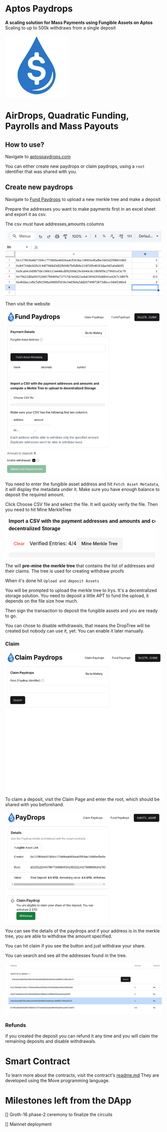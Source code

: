 # Aptos Paydrops

**A scaling solution for Mass Payments using Fungible Assets on Aptos**
Scaling to up to 500k withdraws from a single deposit

![logo](/public/logo_circular_200scale.webp)

# AirDrops, Quadratic Funding, Payrolls and Mass Payouts

## How to use?

Navigate to [aptospaydrops.com](https://aptospaydrops.com)

You can either create new paydrops or claim paydrops, using a `root` identifier that was shared with you.

## Create new paydrops
Navigate to [Fund Paydrops](https://aptospaydros/create-droptree) to upload a new merkle tree and make a deposit

Prepare the addresses you want to make payments first in an excel sheet and export it as csv.

The csv must have addresses,amounts columns

![Csv](/examples/create_csv.png)

Then visit the website

![fund paydrops](/examples/Fund_paydrops.png)

You need to enter the fungible asset address and hit `Fetch Asset Metadata`, it will display the metadata under it. Make sure you have enough balance to deposit the required amount.

Click Choose CSV file and select the file.
It will quickly verify the file. Then you need to hit Mine MerkleTree

![](/examples/Mine_merkletree.png)

The will **pre-mine the merkle tree** that contains the list of addresses and their claims. The tree is used for creating withdraw proofs

When it's done hit `Upload and deposit Assets`

You will be prompted to upload the merkle tree to Irys. It's a decentralized storage solution. You need to deposit a little APT to fund the upload, it depends on the file size how much.

Then sign the transaction to deposit the fungible assets and you are ready to go.

You can chose to disable withdrawals, that means the DropTree will be created but nobody can use it, yet. You can enable it later manually.

### Claim

![Claim Page](/examples/claim_page.png)
To claim a deposit, visit the Claim Page and enter the root, which should be shared with you beforehand.

![Paydrops Page](/examples/paydrops-page.png)
You can see the details of the paydrops and if your address is in the merkle tree, you are able to withdraw the amount specified.

You can hit claim if you see the button and just withdraw your share.

You can search and see all the addresses found in the tree.

![Claimed](/examples/Claimed_paydrop.png)

### Refunds
if you created the deposit you can refund it any time and you will claim the remaining deposits and disable withdrawals. 


# Smart Contract
To learn more about the contracts, visit the contract's [readme.md](/contract/README.MD) They are developed using the Move programming language.

# Milestones left from the DApp


[] Groth-16 phase-2 ceremony to finalize the circuits

[] Mainnet deployment